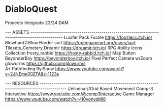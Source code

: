 # DiabloQuest
 Proyecto Integrado 23/24 DAM

--- ASSETS ----------------------------------------------------------------------------------------------
Lucifer Pack					Foozle				https://foozlecc.itch.io/
Blowhard2:Blow Harder			surt 				https://opengameart.org/users/surt
Tilesets_Cemetery				Dreamir				https://dreamir.itch.io/
RPG Ability Icons Collection	frosty_rabbid		https://frosty-rabbid.itch.io/
Map Button						BeyonderBoy			https://beyonderboy.itch.io/
Pixel Perfect Camera w/Zoom		glowurms			https://github.com/glowurms						
A* Pathfinding                  RyiSnow             https://www.youtube.com/watch?v=2JNEme00ZFA&t=1123s

--- RESOURCES -------------------------------------------------------------------------------------------
//eliminar//Grid Based Movement				Comp-3 Interactive	https://www.youtube.com/@comp3interactive
Game Manager					https://www.youtube.com/watch?v=4I0vonyqMi8